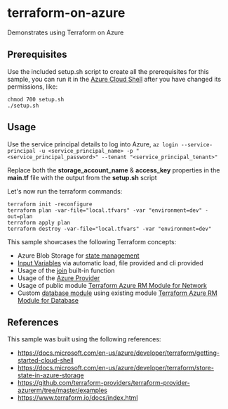 # terraform-on-azure

Demonstrates using Terraform on Azure

## Prerequisites

Use the included setup.sh script to create all the prerequisites for this sample, you can run it in the [Azure Cloud Shell](https://docs.microsoft.com/en-us/azure/cloud-shell/overview) after you have changed its permissions, like:

```console
chmod 700 setup.sh
./setup.sh
```

## Usage

Use the service principal details to log into Azure, `az login --service-principal -u <service_principal_name> -p "<service_principal_password>" --tenant "<service_principal_tenant>"`

Replace both the **storage_account_name** & **access_key** properties in the **main.tf** file with the output from the **setup.sh** script

Let's now run the terraform commands:

```console
terraform init -reconfigure
terraform plan -var-file="local.tfvars" -var "environment=dev" -out=plan
terraform apply plan
terraform destroy -var-file="local.tfvars" -var "environment=dev"
```

This sample showcases the following Terraform concepts:

- Azure Blob Storage for [state management](https://www.terraform.io/docs/backends/types/azurerm.html)
- [Input Variables](https://www.terraform.io/docs/configuration/variables.html) via automatic load, file provided and cli provided
- Usage of the [join](https://www.terraform.io/docs/configuration/functions/join.html) built-in function
- Usage of the [Azure Provider](https://www.terraform.io/docs/providers/azurerm/index.html)
- Usage of public module [Terraform Azure RM Module for Network](https://registry.terraform.io/modules/Azure/network/azurerm/3.1.1)
- Custom [database module](https://www.terraform.io/docs/modules/index.html) using existing module [Terraform Azure RM Module for Database](https://registry.terraform.io/modules/Azure/database/azurerm/1.1.0)

## References

This sample was built using the following references:

- https://docs.microsoft.com/en-us/azure/developer/terraform/getting-started-cloud-shell
- https://docs.microsoft.com/en-us/azure/developer/terraform/store-state-in-azure-storage
- https://github.com/terraform-providers/terraform-provider-azurerm/tree/master/examples
- https://www.terraform.io/docs/index.html
